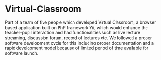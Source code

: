 # Virtual-Classroom
Part of a team of five people which developed Virtual Classroom, a browser based application built on PhP framework Yii, which would enhance the teacher-pupil interaction and had functionalities such as live lecture streaming, discussion forum, record of lectures etc. We followed a proper software development cycle for this including proper documentation and a rapid development model because of limited period of time available for software launch. 
